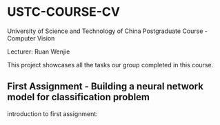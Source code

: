 # USTC-COURSE-CV

University of Science and Technology of China Postgraduate Course - Computer Vision 

Lecturer: Ruan Wenjie

This project showcases all the tasks our group completed in this course.

## First Assignment - Building a neural network model for classification problem

introduction to first assignment: 
